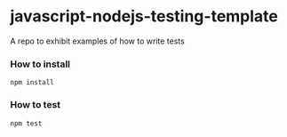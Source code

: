 # javascript-nodejs-testing-template
A repo to exhibit examples of how to write tests


### How to install

```shell
npm install
```

### How to test

```shell
npm test
```
